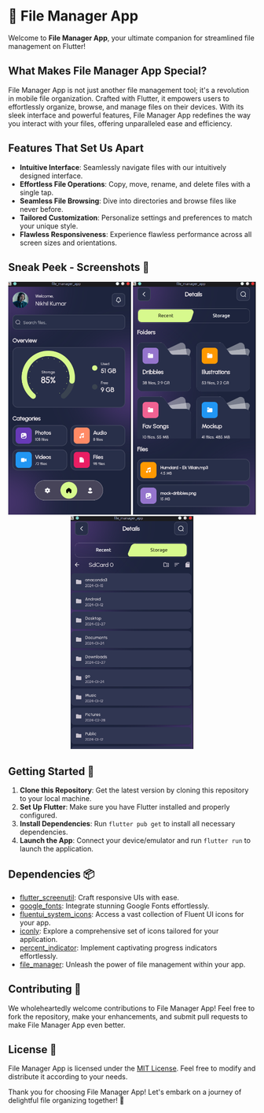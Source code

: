 # 📁 File Manager App


Welcome to **File Manager App**, your ultimate companion for streamlined file management on Flutter!

## What Makes File Manager App Special?

File Manager App is not just another file management tool; it's a revolution in mobile file organization. Crafted with Flutter, it empowers users to effortlessly organize, browse, and manage files on their devices. With its sleek interface and powerful features, File Manager App redefines the way you interact with your files, offering unparalleled ease and efficiency.

## Features That Set Us Apart

- **Intuitive Interface**: Seamlessly navigate files with our intuitively designed interface.
- **Effortless File Operations**: Copy, move, rename, and delete files with a single tap.
- **Seamless File Browsing**: Dive into directories and browse files like never before.
- **Tailored Customization**: Personalize settings and preferences to match your unique style.
- **Flawless Responsiveness**: Experience flawless performance across all screen sizes and orientations.

## Sneak Peek - Screenshots 📸

<div align="center">
  <img src="assets/1.png" alt="Screenshot 1" width="250"/>
  <img src="assets/2.png" alt="Screenshot 2" width="250"/>
  <img src="assets/3.png" alt="Screenshot 3" width="250"/>
</div>

## Getting Started 🚀

1. **Clone this Repository**: Get the latest version by cloning this repository to your local machine.
2. **Set Up Flutter**: Make sure you have Flutter installed and properly configured.
3. **Install Dependencies**: Run `flutter pub get` to install all necessary dependencies.
4. **Launch the App**: Connect your device/emulator and run `flutter run` to launch the application.

## Dependencies 📦

- [flutter_screenutil](https://pub.dev/packages/flutter_screenutil): Craft responsive UIs with ease.
- [google_fonts](https://pub.dev/packages/google_fonts): Integrate stunning Google Fonts effortlessly.
- [fluentui_system_icons](https://pub.dev/packages/fluentui_system_icons): Access a vast collection of Fluent UI icons for your app.
- [iconly](https://pub.dev/packages/iconly): Explore a comprehensive set of icons tailored for your application.
- [percent_indicator](https://pub.dev/packages/percent_indicator): Implement captivating progress indicators effortlessly.
- [file_manager](https://pub.dev/packages/file_manager): Unleash the power of file management within your app.

## Contributing 🤝

We wholeheartedly welcome contributions to File Manager App! Feel free to fork the repository, make your enhancements, and submit pull requests to make File Manager App even better.

## License 📄

File Manager App is licensed under the [MIT License](LICENSE). Feel free to modify and distribute it according to your needs.

Thank you for choosing File Manager App! Let's embark on a journey of delightful file organizing together! 🌟
